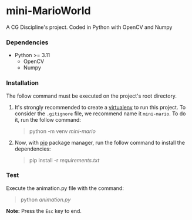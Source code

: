 # mini-MarioWorld
A CG Discipline's project. Coded in Python with OpenCV and Numpy

### Dependencies
- Python >= 3.11
  - OpenCV
  - Numpy

### Installation
The follow command must be executed on the project's root directory.
1. It's strongly recommended to create a [virtualenv](https://docs.python.org/3/library/venv.html) to run this project. To consider the `.gitignore` file, we recommend name it `mini-mario`. To do it, run the follow command:
    > python -m venv _mini-mario_

2. Now, with [pip](https://pypi.org/project/pip/) package manager, run the follow command to install the dependencies:
    > pip install -r _requirements.txt_
### Test
Execute the <span>animation.py</span> file with the command:
>python _<span>animation.py</span>_
> 
**Note:** Press the `Esc` key to end.